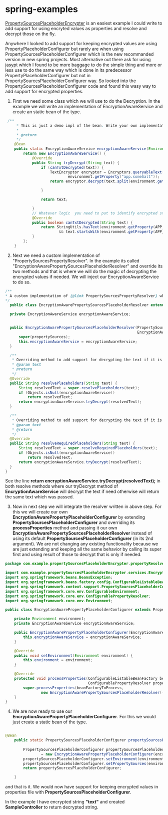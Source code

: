 # spring-examples

[PropertySourcesPlaceholderEncrypter](https://github.com/pushpendra-jain/spring-examples/tree/master/PropertySourcesPlaceholderEncrypter) is an easiest example I could write to add support for using encryted values as properties and resolve and decrypt those on the fly.

Anywhere I looked to add support for keeping encrypted values are using PropertyPlaceholderConfigurer but rarely are when using PropertySourcesPlaceholderConfigurer which is the new recommanded version in new spring projects. Most alternative out there ask for using jasypt which I found to be more baggage to do the simple thing and more or less use to do the same way which is done in its predecessor PropertyPlaceholderConfigurer but not in PropertySourcesPlaceholderConfigurer way. So looked into the PropertySourcesPlaceholderConfigurer code and found this wasy way to add support for encrypted properties.

1. First we need some class which we will use to do the Decryption. In the example we will write an implementation of EncryptionAwareService and create an static bean of the type.

```java
 /**
     * This is just a demo impl of the bean. Write your own implementation of {@link EncryptionAwareService} and return that service as bean here.
     *
     * @return
     */
    @Bean
    public static EncryptionAwareService encryptionAwareService(Environment environment) {
        return new EncryptionAwareService() {
            @Override
            public String tryDecrypt(String text) {
                if (canTxtDecrypted(text)) {
                    TextEncryptor encryptor = Encryptors.queryableText(environment.getProperty("app.somePassword"),
                            environment.getProperty("app.someSalt"));
                    return encryptor.decrypt(text.split(environment.getProperty(APP_SOME_ENC_PWD_PREFIX))[1]);

                }

                return text;

            }
            // Whatever logic  you need to put to identify encrypted string
            @Override
            public boolean canTxtDecrypted(String text) {
                return StringUtils.hasText(environment.getProperty(APP_SOME_ENC_PWD_PREFIX))
                        && text.startsWith(environment.getProperty(APP_SOME_ENC_PWD_PREFIX));
            }
        };
    }
  ```
  
  2. Next we need a custom implementation of "PropertySourcesPropertyResolver". In the example its called "EncryptionAwarePropertySourcesPlaceholderResolver" and override its two methods and that is where we will do the magic of decrypting the encrypted values if needed. We will inject our EncryptionAwareService to do so.
  
  ```java
  /**
 * A custom implementation of {@link PropertySourcesPropertyResolver} which can resolve encrypted properties as well.
 */
    public class EncryptionAwarePropertySourcesPlaceholderResolver extends PropertySourcesPropertyResolver {

    private EncryptionAwareService encryptionAwareService;


    public EncryptionAwarePropertySourcesPlaceholderResolver(PropertySources propertySources,
                                                             EncryptionAwareService encryptionAwareService) {
        super(propertySources);
        this.encryptionAwareService = encryptionAwareService;
    }

    /**
     * Overriding method to add support for decrypting the text if it is encrypted.
     * @param text
     * @return
     */
    @Override
    public String resolvePlaceholders(String text) {
        String resolvedText = super.resolvePlaceholders(text);
        if (Objects.isNull(encryptionAwareService))
            return resolvedText;
        return encryptionAwareService.tryDecrypt(resolvedText);
    }

    /**
     * Overriding method to add support for decrypting the text if it is encrypted.
     * @param text
     * @return
     */
    @Override
    public String resolveRequiredPlaceholders(String text) {
        String resolvedText = super.resolveRequiredPlaceholders(text);
        if (Objects.isNull(encryptionAwareService))
            return resolvedText;
        return encryptionAwareService.tryDecrypt(resolvedText);
    }
}
```
  
See the line **return encryptionAwareService.tryDecrypt(resolvedText);** in both resolve methods where our tryDecrypt method of **EncryptionAwareService** will decrypt the text if need otherwise will return the same text which was passed.

3. Now in next step we will integrate the resolver written in above step. For this we will create our own **EncryptionAwarePropertyPlaceholderConfigurer** by extending **PropertySourcesPlaceholderConfigurer** and overriding its **processProperties** method and passing it our own **EncryptionAwarePropertySourcesPlaceholderResolver** instead of using its default **PropertySourcesPlaceholderConfigurer** (in its 2nd argument). We are not changing any existing functionality because we are just extending and keeping all the same behavior by calling its super first and using result of those to decrypt that is only if needed.

```java
package com.example.propertySourcesPlaceholderEncrypter.propertyResolvers;

import com.example.propertySourcesPlaceholderEncrypter.services.EncryptionAwareService;
import org.springframework.beans.BeansException;
import org.springframework.beans.factory.config.ConfigurableListableBeanFactory;
import org.springframework.context.support.PropertySourcesPlaceholderConfigurer;
import org.springframework.core.env.ConfigurableEnvironment;
import org.springframework.core.env.ConfigurablePropertyResolver;
import org.springframework.core.env.Environment;

public class EncryptionAwarePropertyPlaceholderConfigurer extends PropertySourcesPlaceholderConfigurer {

    private Environment environment;
    private EncryptionAwareService encryptionAwareService;

    public EncryptionAwarePropertyPlaceholderConfigurer(EncryptionAwareService encryptionAwareService) {
        this.encryptionAwareService = encryptionAwareService;
    }

    @Override
    public void setEnvironment(Environment environment) {
        this.environment = environment;
    }

    @Override
    protected void processProperties(ConfigurableListableBeanFactory beanFactoryToProcess,
                                     ConfigurablePropertyResolver propertyResolver) throws BeansException {
        super.processProperties(beanFactoryToProcess,
                new EncryptionAwarePropertySourcesPlaceholderResolver(((ConfigurableEnvironment) environment).getPropertySources(), encryptionAwareService));
    }
}
```
4. We are now ready to use our **EncryptionAwarePropertyPlaceholderConfigurer**. For this we would just create a static bean of the type.

```java

@Bean
    public static PropertySourcesPlaceholderConfigurer propertySourcesPlaceholderConfigurer(ConfigurableEnvironment environment,
                                                                                            EncryptionAwareService encryptionAwareService) {
        PropertySourcesPlaceholderConfigurer propertySourcesPlaceholderConfigurer
                = new EncryptionAwarePropertyPlaceholderConfigurer(encryptionAwareService);
        propertySourcesPlaceholderConfigurer.setEnvironment(environment);
        propertySourcesPlaceholderConfigurer.setPropertySources(environment.getPropertySources());
        return propertySourcesPlaceholderConfigurer;

    }
```    
and that is it. We would now have support for keeping encrypted values in properties file with **PropertySourcesPlaceholderConfigurer**.
    
In the example I have encrypted string **"text"** and created **SampleController** to return decrypted string.
